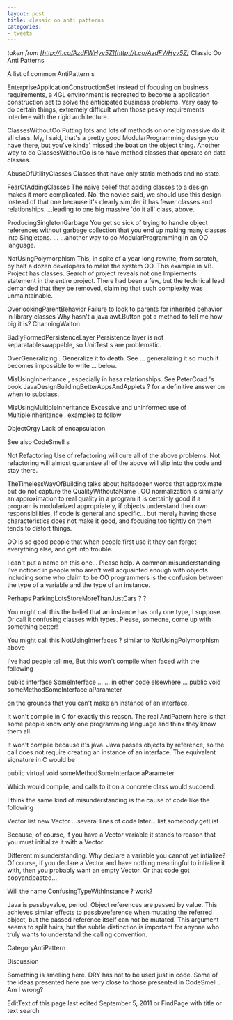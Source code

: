 ```yaml
---
layout: post
title: classic oo anti patterns
categories:
- tweets
---
```

*taken from [http://t.co/AzdFWHyv5Z](http://t.co/AzdFWHyv5Z)*
Classic Oo Anti Patterns

A list of common AntiPattern s

EnterpriseApplicationConstructionSet  Instead of focusing on business requirements, a 4GL environment is recreated to become a application construction set to solve the anticipated business problems. Very easy to do certain things, extremely difficult when those pesky requirements interfere with the rigid architecture.

ClassesWithoutOo   Putting lots and lots of methods on one big massive do it all class. My, I said, that's a pretty good ModularProgramming design you have there, but you've kinda' missed the boat on the object thing. Another way to do ClassesWithoutOo is to have method classes that operate on data classes.

AbuseOfUtilityClasses  Classes that have only static methods and no state.

FearOfAddingClasses   The naive belief that adding classes to a design makes it more complicated. No, the novice said, we should use this design instead of that one because it's clearly simpler it has fewer classes and relationships. ...leading to one big massive 'do it all' class, above.

ProducingSingletonGarbage  You get so sick of trying to handle object references without garbage collection that you end up making many classes into Singletons.  ... ...another way to do ModularProgramming in an OO language.

NotUsingPolymorphism  This, in spite of a year long rewrite, from scratch, by half a dozen developers to make the system OO. This example in VB.  Project has classes.  Search of project reveals not one Implements statement in the entire project.  There had been a few, but the technical lead demanded that they be removed, claiming that such complexity was unmaintainable.

OverlookingParentBehavior Failure to look to parents for inherited behavior in library classes Why hasn't a java.awt.Button got a method to tell me how big it is?  ChanningWalton

BadlyFormedPersistenceLayer Persistence layer is not separatableswappable, so UnitTest s are problematic.

OverGeneralizing . Generalize it to death.  See ... generalizing it so much it becomes impossible to write ... below.

MisUsingInheritance , especially in hasa relationships.  See PeterCoad 's book JavaDesignBuildingBetterAppsAndApplets ? for a definitive answer on when to subclass.

MisUsingMultipleInheritance  Excessive and uninformed use of MultipleInheritance .  examples to follow

ObjectOrgy  Lack of encapsulation.

See also CodeSmell s

Not Refactoring Use of refactoring will cure all of the above problems.  Not refactoring will almost guarantee all of the above will slip into the code and stay there.

TheTimelessWayOfBuilding talks about halfadozen words that approximate but do not capture the QualityWithoutaName .  OO normalization is similarly an approximation to real quality in a program it is certainly good if a program is modularized appropriately, if objects understand their own responsibilities, if code is general and specific... but merely having those characteristics does not make it good, and focusing too tightly on them tends to distort things.

OO is so good people that when people first use it they can forget everything else, and get into trouble.

I can't put a name on this one... Please help. A common misunderstanding I've noticed in people who aren't well acquainted enough with objects including some who claim to be OO programmers is the confusion between the type of a variable and the type of an instance.

Perhaps ParkingLotsStoreMoreThanJustCars ? ?

You might call this the belief that an instance has only one type, I suppose. Or call it confusing classes with types. Please, someone, come up with something better! 

You might call this NotUsingInterfaces ? similar to NotUsingPolymorphism above

I've had people tell me, But this won't compile when faced with the following 

public interface SomeInterface   ...    ... in other code elsewhere ...  public void someMethodSomeInterface aParameter

on the grounds that you can't make an instance of an interface.

It won't compile in C for exactly this reason.  The real AntiPattern here is that some people know only one programming language and think they know them all.

It won't compile because it's java.  Java passes objects by reference, so the call does not require creating an instance of an interface. The equivalent signature in C would be

public virtual void someMethodSomeInterface aParameter

Which would compile, and calls to it on a concrete class would succeed.

I think the same kind of misunderstanding is the cause of code like the following 

Vector list  new Vector   ...several lines of code later...   list  somebody.getList

Because, of course, if you have a Vector variable it stands to reason that you must initialize it with a Vector.

Different misunderstanding.  Why declare a variable you cannot yet intialize?  Of course, if you declare a Vector and have nothing meaningful to intialize it with, then you probably want an empty Vector.  Or that code got copyandpasted...

Will the name ConfusingTypeWithInstance ? work?

Java is passbyvalue, period.  Object references are passed by value.  This achieves similar effects to passbyreference when mutating the referred object, but the passed reference itself can not be mutated.  This argument seems to split hairs, but the subtle distinction is important for anyone who truly wants to understand the calling convention.

CategoryAntiPattern

Discussion

Something is smelling here. DRY has not to be used just in code. Some of the ideas presented here are very close to those presented in CodeSmell . Am I wrong?

EditText of this page last edited September 5, 2011  or FindPage with title or text search


